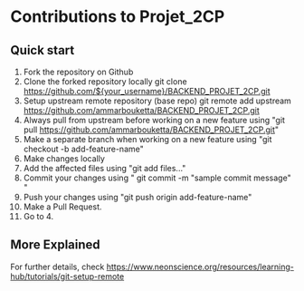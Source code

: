 # Contributions to Projet_2CP

## Quick start

1. Fork the repository on Github
2. Clone the forked repository locally
git clone https://github.com/${your_username}/BACKEND_PROJET_2CP.git
3. Setup upstream remote repository (base repo)
git remote add upstream https://github.com/ammarbouketta/BACKEND_PROJET_2CP.git
4. Always pull from upstream before working on a new feature
using "git pull https://github.com/ammarbouketta/BACKEND_PROJET_2CP.git"
5. Make a separate branch when working on a new feature using 
"git checkout -b add-feature-name"
7. Make changes locally
8. Add the affected files using
"git add files..."
8. Commit your changes using
" git commit -m "sample commit message" "
9. Push your changes using
"git push origin add-feature-name"
10. Make a Pull Request.
11. Go to 4.


## More Explained
For further details, check https://www.neonscience.org/resources/learning-hub/tutorials/git-setup-remote
